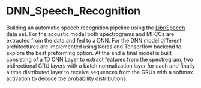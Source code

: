 # DNN_Speech_Recognition
Building an automatic speech recognition pipeline using the [LibriSpeech](http://www.openslr.org/12/) data set. For the acoustic model both spectrograms and MFCCs are extracted from the data and fed to a DNN. For the DNN model different architectures are implemented using Keras and Tensorflow backend to explore the best preforming option. At the end a final model is built consisting of a 1D CNN Layer to extract features from the spectrogram, two bidirectional GRU layers with a batch normalization layer for each and finally a time distributed layer to receive sequences from the GRUs with a softmax activation to decode the probability distributions.
